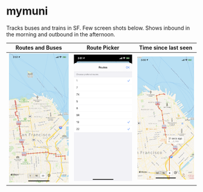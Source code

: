 # mymuni
Tracks buses and trains in SF. Few screen shots below. Shows inbound in the morning and outbound in the afternoon.

Routes and Buses             |  Route Picker |  Time since last seen
:-------------------------:|:-------------------------:|:-------------------------:
![](https://github.com/harshav17/mymuni/blob/master/Showcase-1.png)  |  ![](https://github.com/harshav17/mymuni/blob/master/Showcase-2.png) |  ![](https://github.com/harshav17/mymuni/blob/master/Showcase-3.png)
